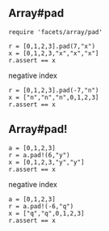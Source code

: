 ## Array#pad

    require 'facets/array/pad'

    r = [0,1,2,3].pad(7,"x")
    x = [0,1,2,3,"x","x","x"]
    r.assert == x

negative index

    r = [0,1,2,3].pad(-7,"n")
    x = ["n","n","n",0,1,2,3]
    r.assert == x

## Array#pad!

    a = [0,1,2,3]
    r = a.pad!(6,"y")
    x = [0,1,2,3,"y","y"]
    r.assert == x

negative index

    a = [0,1,2,3]
    r = a.pad!(-6,"q")
    x = ["q","q",0,1,2,3]
    r.assert == x

